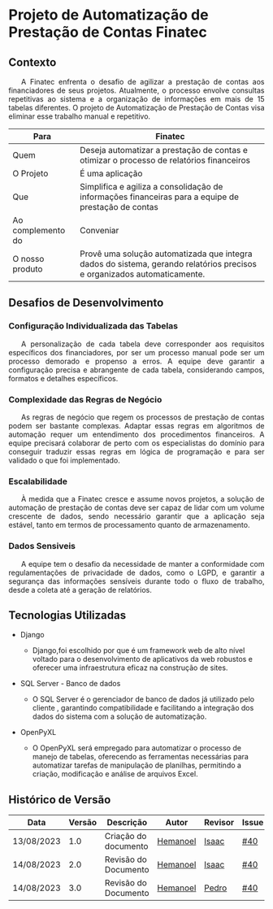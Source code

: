# Projeto de Automatização de Prestação de Contas Finatec

## Contexto
<p style="text-indent: 25px;text-align: justify;">A Finatec enfrenta o desafio de agilizar a prestação de contas aos financiadores de seus projetos. Atualmente, o processo envolve consultas repetitivas ao sistema e a organização de informações em mais de 15 tabelas diferentes. O projeto de Automatização de Prestação de Contas visa eliminar esse trabalho manual e repetitivo.</p>

| Para                  | Finatec                                                                                                                    |
| --------------------- | --------------------------------------------------------------------------------------------------------------------------- |
| Quem                  | Deseja automatizar a prestação de contas e otimizar o processo de relatórios financeiros                                |
| O Projeto             | É uma aplicação                                   |
| Que                   | Simplifica e agiliza a consolidação de informações financeiras para a equipe de prestação de contas                  |
| Ao complemento do       | Conveniar                                                        |
| O nosso produto         | Provê uma solução automatizada que integra dados do sistema, gerando relatórios precisos e organizados automaticamente. |



## Desafios de Desenvolvimento


### Configuração Individualizada das Tabelas

<p style="text-indent: 25px;text-align: justify;">A personalização de cada tabela deve corresponder aos requisitos específicos dos financiadores, por ser um processo manual pode ser um processo demorado e propenso a erros. A equipe deve garantir a configuração precisa e abrangente de cada tabela, considerando campos, formatos e detalhes específicos.</p>


### Complexidade das Regras de Negócio

<p style="text-indent: 25px;text-align: justify;">As regras de negócio que regem os processos de prestação de contas podem ser bastante complexas. Adaptar essas regras em algoritmos de automação requer um entendimento dos procedimentos financeiros. A equipe precisará colaborar de perto com os especialistas do domínio para conseguir traduzir essas regras em lógica de programação e para ser validado o que foi implementado.</p>

### Escalabilidade

<p style="text-indent: 25px;text-align: justify;">À medida que a Finatec cresce e assume novos projetos, a solução de automação de prestação de contas deve ser capaz de lidar com um volume crescente de dados, sendo necessário garantir que a aplicação seja estável, tanto em termos de processamento quanto de armazenamento. </p>

### Dados Sensiveis

<p style="text-indent: 25px;text-align: justify;"> A equipe tem o desafio da necessidade de manter a conformidade com regulamentações de privacidade de dados, como o LGPD, e garantir a segurança das informações sensíveis durante todo o fluxo de trabalho, desde a coleta até a geração de relatórios.</p>

## Tecnologias Utilizadas
* Django
  * Django,foi escolhido por que é um framework web de alto nível voltado para o desenvolvimento de aplicativos da web robustos e oferecer uma infraestrutura eficaz na construção de sites.
* SQL Server - Banco de dados
  * O SQL Server é o gerenciador de banco de dados já utilizado pelo cliente , garantindo compatibilidade e facilitando a integração dos dados do sistema com a solução de automatização.

* OpenPyXL 
  * O OpenPyXL será empregado para automatizar o processo de manejo de tabelas, oferecendo as ferramentas necessárias para automatizar tarefas de manipulação de planilhas, permitindo a criação, modificação e análise de arquivos Excel.





## Histórico de Versão
|  Data  | Versão | Descrição | Autor  |  Revisor  |Issue|
|------- | ------ |---------- | ------ | --------- |-----|
| 13/08/2023 |     1.0   | Criação do documento |  [Hemanoel](https://github.com/hemanoelbritoF)   | [Isaac](https://github.com/IsaacLusca)   |[#40](https://github.com/ResidenciaTICBrisa/05_PipelineFinatec/issues/40)|
| 14/08/2023 |     2.0   | Revisão do Documento |  [Hemanoel](https://github.com/hemanoelbritoF)   | [Isaac](https://github.com/IsaacLusca)   |[#40](https://github.com/ResidenciaTICBrisa/05_PipelineFinatec/issues/40)|
| 14/08/2023 |     3.0   | Revisão do Documento |  [Hemanoel](https://github.com/hemanoelbritoF)   | [Pedro](https://github.com/pedrobarbosaocb)   |[#40](https://github.com/ResidenciaTICBrisa/05_PipelineFinatec/issues/40)|